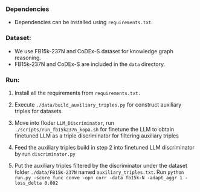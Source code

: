 ### Dependencies
- Dependencies can be installed using `requirements.txt`.

### Dataset:

- We use FB15k-237N and CoDEx-S dataset for knowledge graph reasoning. 
- FB15k-237N and CoDEx-S are included in the `data` directory. 

### Run:

1. Install all the requirements from `requirements.txt.`

2. Execute `./data/build_auxiliary_triples.py` for construct auxiliary triples for datasets

3. Move into floder `LLM_Discriminator`, run `./scripts/run_fb15k237n_kopa.sh` for finetune the LLM to obtain finetuned LLM as a triple discriminator for filtering auxiliary triples

4. Feed the auxiliary triples build in step 2 into finetuned LLM discriminator by run `discriminator.py`

5. Put the auxiliary triples filtered by the discriminator under the dataset folder `./data/FB15K-237N` named `auxiliary_triples.txt`. Run `python run.py -score_func conve -opn corr -data fb15k-N -adapt_aggr 1 -loss_delta 0.002`
